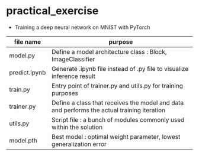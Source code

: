 # practical_exercise 
- Training a deep neural network on MNIST with PyTorch

file name | purpose
---|---|
model.py | Define a model architecture class : Block, ImageClassifier
predict.ipynb | Generate .ipynb file instead of .py file to visualize inference result
train.py | Entry point of trainer.py and utils.py for training purposes
trainer.py | Define a class that receives the model and data and performs the actual training iteration
utils.py | Script file : a bunch of modules commonly used within the solution
model.pth | Best model : optimal weight parameter, lowest generalization error
